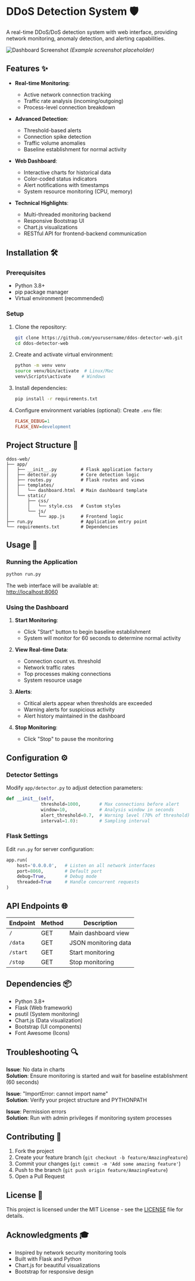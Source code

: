 # DDoS Detection System 🛡️

A real-time DDoS/DoS detection system with web interface, providing network monitoring, anomaly detection, and alerting capabilities.

![Dashboard Screenshot](screenshot.png) *(Example screenshot placeholder)*

## Features ✨

- **Real-time Monitoring**:
  - Active network connection tracking
  - Traffic rate analysis (incoming/outgoing)
  - Process-level connection breakdown

- **Advanced Detection**:
  - Threshold-based alerts
  - Connection spike detection
  - Traffic volume anomalies
  - Baseline establishment for normal activity

- **Web Dashboard**:
  - Interactive charts for historical data
  - Color-coded status indicators
  - Alert notifications with timestamps
  - System resource monitoring (CPU, memory)

- **Technical Highlights**:
  - Multi-threaded monitoring backend
  - Responsive Bootstrap UI
  - Chart.js visualizations
  - RESTful API for frontend-backend communication

## Installation 🛠️

### Prerequisites
- Python 3.8+
- pip package manager
- Virtual environment (recommended)

### Setup

1. Clone the repository:
   ```bash
   git clone https://github.com/yourusername/ddos-detector-web.git
   cd ddos-detector-web
   ```

2. Create and activate virtual environment:
   ```bash
   python -m venv venv
   source venv/bin/activate  # Linux/Mac
   venv\Scripts\activate    # Windows
   ```

3. Install dependencies:
   ```bash
   pip install -r requirements.txt
   ```

4. Configure environment variables (optional):
   Create `.env` file:
   ```ini
   FLASK_DEBUG=1
   FLASK_ENV=development
   ```

## Project Structure 📂

```
ddos-web/
├── app/
│   ├── __init__.py         # Flask application factory
│   ├── detector.py         # Core detection logic
│   ├── routes.py           # Flask routes and views
│   ├── templates/
│   │   └── dashboard.html  # Main dashboard template
│   └── static/
│       ├── css/
│       │   └── style.css   # Custom styles
│       └── js/
│           └── app.js      # Frontend logic
├── run.py                  # Application entry point
└── requirements.txt        # Dependencies
```

## Usage 🚀

### Running the Application
```bash
python run.py
```

The web interface will be available at:  
[http://localhost:8060](http://localhost:8060)

### Using the Dashboard

1. **Start Monitoring**:
   - Click "Start" button to begin baseline establishment
   - System will monitor for 60 seconds to determine normal activity

2. **View Real-time Data**:
   - Connection count vs. threshold
   - Network traffic rates
   - Top processes making connections
   - System resource usage

3. **Alerts**:
   - Critical alerts appear when thresholds are exceeded
   - Warning alerts for suspicious activity
   - Alert history maintained in the dashboard

4. **Stop Monitoring**:
   - Click "Stop" to pause the monitoring

## Configuration ⚙️

### Detector Settings
Modify `app/detector.py` to adjust detection parameters:

```python
def __init__(self, 
             threshold=1000,       # Max connections before alert
             window=10,            # Analysis window in seconds
             alert_threshold=0.7,  # Warning level (70% of threshold)
             interval=1.0):        # Sampling interval
```

### Flask Settings
Edit `run.py` for server configuration:

```python
app.run(
    host='0.0.0.0',   # Listen on all network interfaces
    port=8060,        # Default port
    debug=True,       # Debug mode
    threaded=True     # Handle concurrent requests
)
```

## API Endpoints 🌐

| Endpoint | Method | Description |
|----------|--------|-------------|
| `/` | GET | Main dashboard view |
| `/data` | GET | JSON monitoring data |
| `/start` | GET | Start monitoring |
| `/stop` | GET | Stop monitoring |

## Dependencies 📦

- Python 3.8+
- Flask (Web framework)
- psutil (System monitoring)
- Chart.js (Data visualization)
- Bootstrap (UI components)
- Font Awesome (Icons)

## Troubleshooting 🔍

**Issue**: No data in charts  
**Solution**: Ensure monitoring is started and wait for baseline establishment (60 seconds)

**Issue**: "ImportError: cannot import name"  
**Solution**: Verify your project structure and PYTHONPATH

**Issue**: Permission errors  
**Solution**: Run with admin privileges if monitoring system processes

## Contributing 🤝

1. Fork the project
2. Create your feature branch (`git checkout -b feature/AmazingFeature`)
3. Commit your changes (`git commit -m 'Add some amazing feature'`)
4. Push to the branch (`git push origin feature/AmazingFeature`)
5. Open a Pull Request

## License 📄

This project is licensed under the MIT License - see the [LICENSE](LICENSE) file for details.

## Acknowledgments 🎓

- Inspired by network security monitoring tools
- Built with Flask and Python
- Chart.js for beautiful visualizations
- Bootstrap for responsive design
```
